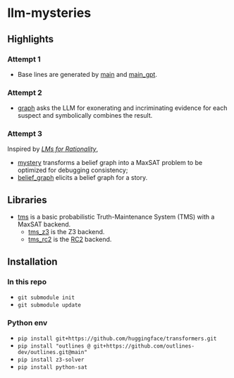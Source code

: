 # llm-mysteries

## Highlights

### Attempt 1
- Base lines are generated by [main](main.py) and [main_gpt](main__gpt.py).

### Attempt 2
- [graph](graph.py) asks the LLM for exonerating and incriminating evidence for each suspect and symbolically combines the result.

### Attempt 3
Inspired by [_LMs for Rationality_](https://arxiv.org/abs/2305.14250),
- [mystery](mystery.py) transforms a belief graph into a MaxSAT problem to be optimized for debugging consistency;
- [belief_graph](belief_graph.py) elicits a belief graph for a story.

## Libraries

- [tms](tms.py) is a basic probabilistic Truth-Maintenance System (TMS) with a MaxSAT backend.
  - [tms_z3](tms_z3.py) is the Z3 backend.
  - [tms_rc2](tms_rc2.py) is the [RC2](https://pysathq.github.io/docs/html/api/examples/rc2.html) backend. 

## Installation

### In this repo
- `git submodule init`
- `git submodule update`

### Python env
- `pip install git+https://github.com/huggingface/transformers.git`
- `pip install "outlines @ git+https://github.com/outlines-dev/outlines.git@main"`
- `pip install z3-solver`
- `pip install python-sat`

